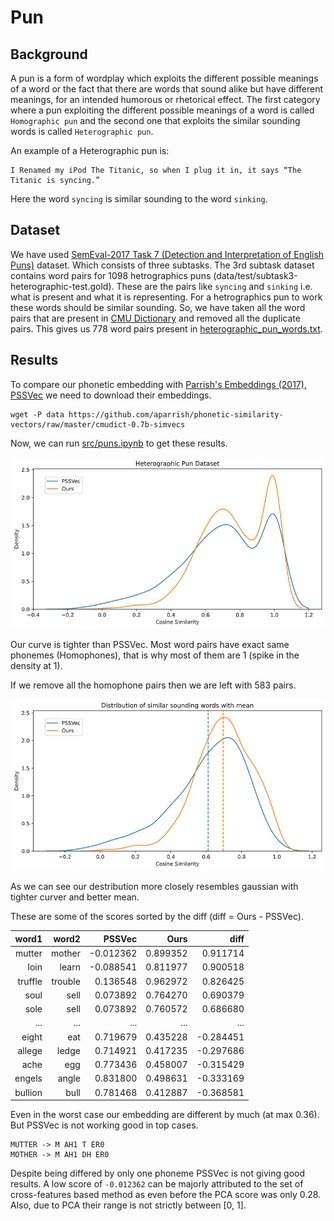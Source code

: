 # Pun

## Background

A pun is a form of wordplay which exploits the different possible meanings of a word or the fact that there are words that sound alike but have different meanings, for an intended humorous or rhetorical effect. The first category where a pun exploiting the different possible meanings of a word is called `Homographic pun` and the second one that exploits the similar sounding words is called `Heterographic pun`.

An example of a Heterographic pun is:

    I Renamed my iPod The Titanic, so when I plug it in, it says “The Titanic is syncing.”

Here the word `syncing` is similar sounding to the word `sinking`.

## Dataset

We have used [SemEval-2017 Task 7 (Detection and Interpretation of English Puns)](http://alt.qcri.org/semeval2017/task7/) dataset. Which consists of three subtasks. The 3rd subtask dataset contains word pairs for 1098 hetrographics puns (data/test/subtask3-heterographic-test.gold). These are the pairs like `syncing` and `sinking` i.e. what is present and what it is representing. For a hetrographics pun to work these words should be similar sounding. So, we have taken all the word pairs that are present in [CMU Dictionary](http://www.speech.cs.cmu.edu/cgi-bin/cmudict) and removed all the duplicate pairs. This gives us 778 word pairs present in [heterographic_pun_words.txt](../res/heterographic_pun_words.txt).

## Results

To compare our phonetic embedding with [Parrish's Embeddings (2017), PSSVec](https://aaai.org/ocs/index.php/AIIDE/AIIDE17/paper/view/15879) we need to download their embeddings.

```
wget -P data https://github.com/aparrish/phonetic-similarity-vectors/raw/master/cmudict-0.7b-simvecs
```

Now, we can run [src/puns.ipynb](../src/puns.ipynb) to get these results.

![Density](img/07_puns.png)

Our curve is tighter than PSSVec. Most word pairs have exact same phonemes (Homophones), that is why most of them are 1 (spike in the density at 1).

If we remove all the homophone pairs then we are left with 583 pairs.

![Density2](img/08_puns_not_same.png)

As we can see our destribution more closely resembles gaussian with tighter curver and better mean.

These are some of the scores sorted by the diff (diff = Ours - PSSVec).

|   word1 |   word2 |    PSSVec |     Ours |      diff |
|--------:|--------:|----------:|---------:|----------:|
|  mutter |  mother | -0.012362 | 0.899352 |  0.911714 |
|    loin |   learn | -0.088541 | 0.811977 |  0.900518 |
| truffle | trouble |  0.136548 | 0.962972 |  0.826425 |
|    soul |    sell |  0.073892 | 0.764270 |  0.690379 |
|    sole |    sell |  0.073892 | 0.760572 |  0.686680 |
|     ... |     ... |       ... |      ... |       ... |
|   eight |     eat |  0.719679 | 0.435228 | -0.284451 |
|  allege |   ledge |  0.714921 | 0.417235 | -0.297686 |
|    ache |     egg |  0.773436 | 0.458007 | -0.315429 |
|  engels |   angle |  0.831800 | 0.498631 | -0.333169 |
| bullion |    bull |  0.781468 | 0.412887 | -0.368581 |

Even in the worst case our embedding are different by much (at max 0.36). But PSSVec is not working good in top cases.

    MUTTER -> M AH1 T ER0
    MOTHER -> M AH1 DH ER0

Despite being differed by only one phoneme PSSVec is not giving good results. A low score of `-0.012362` can be majorly attributed to the set of cross-features based method as even before the PCA score was only 0.28. Also, due to PCA their range is not strictly between [0, 1].